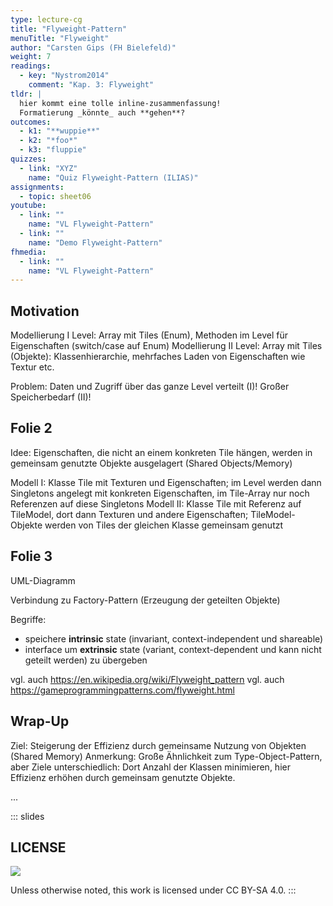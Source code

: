 ```yaml
---
type: lecture-cg
title: "Flyweight-Pattern"
menuTitle: "Flyweight"
author: "Carsten Gips (FH Bielefeld)"
weight: 7
readings:
  - key: "Nystrom2014"
    comment: "Kap. 3: Flyweight"
tldr: |
  hier kommt eine tolle inline-zusammenfassung!
  Formatierung _könnte_ auch **gehen**?
outcomes:
  - k1: "**wuppie**"
  - k2: "*foo*"
  - k3: "fluppie"
quizzes:
  - link: "XYZ"
    name: "Quiz Flyweight-Pattern (ILIAS)"
assignments:
  - topic: sheet06
youtube:
  - link: ""
    name: "VL Flyweight-Pattern"
  - link: ""
    name: "Demo Flyweight-Pattern"
fhmedia:
  - link: ""
    name: "VL Flyweight-Pattern"
---
```



## Motivation

Modellierung I  Level: Array mit Tiles (Enum), Methoden im Level für Eigenschaften (switch/case auf Enum)
Modellierung II Level: Array mit Tiles (Objekte): Klassenhierarchie, mehrfaches Laden von Eigenschaften wie Textur etc.

Problem: Daten und Zugriff über das ganze Level verteilt (I)! Großer Speicherbedarf (II)!


## Folie 2

Idee: Eigenschaften, die nicht an einem konkreten Tile hängen, werden in gemeinsam genutzte Objekte ausgelagert (Shared Objects/Memory)

Modell I: Klasse Tile mit Texturen und Eigenschaften; im Level werden dann Singletons angelegt mit konkreten Eigenschaften, im Tile-Array nur noch Referenzen auf diese Singletons
Modell II: Klasse Tile mit Referenz auf TileModel, dort dann Texturen und andere Eigenschaften; TileModel-Objekte werden von Tiles der gleichen Klasse gemeinsam genutzt


## Folie 3

UML-Diagramm

Verbindung zu Factory-Pattern (Erzeugung der geteilten Objekte)

Begriffe:
- speichere **intrinsic** state (invariant, context-independent und shareable)
- interface um **extrinsic** state (variant, context-dependent und kann nicht geteilt werden) zu übergeben

vgl. auch https://en.wikipedia.org/wiki/Flyweight_pattern
vgl. auch https://gameprogrammingpatterns.com/flyweight.html


## Wrap-Up

Ziel: Steigerung der Effizienz durch gemeinsame Nutzung von Objekten (Shared Memory)
Anmerkung: Große Ähnlichkeit zum Type-Object-Pattern, aber Ziele unterschiedlich: Dort Anzahl der Klassen minimieren, hier Effizienz erhöhen durch gemeinsam genutzte Objekte.

...







<!-- DO NOT REMOVE - THIS IS A LAST SLIDE TO INDICATE THE LICENSE AND POSSIBLE EXCEPTIONS (IMAGES, ...). -->
::: slides
## LICENSE
![](https://licensebuttons.net/l/by-sa/4.0/88x31.png)

Unless otherwise noted, this work is licensed under CC BY-SA 4.0.
:::
